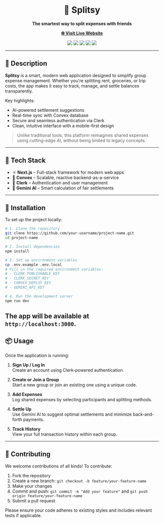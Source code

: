 <div align="center">
  <h1>🧮 Splitsy</h1>
  <p><strong>The smartest way to split expenses with friends</strong></p>
</div>


<p align="center">
  <a href="https://splitsy-gamma.vercel.app/"><strong>🌐 Visit Live Website</strong></a>
</p>

<p align="center">
  <img src="https://img.shields.io/badge/Next.js-black?style=for-the-badge&logo=next.js" />
  <img src="https://img.shields.io/badge/Convex-4B6EF5?style=for-the-badge&logo=convex&logoColor=white" />
  <img src="https://img.shields.io/badge/Clerk-3C3C3C?style=for-the-badge&logo=clerk&logoColor=white" />
  <img src="https://img.shields.io/badge/Gemini_AI-blueviolet?style=for-the-badge&logo=google&logoColor=white" />
  <img src="https://img.shields.io/badge/Deployed-Vercel-000?style=for-the-badge&logo=vercel" />
</p>

---

## 📖 Description

**Splitsy** is a smart, modern web application designed to simplify group expense management. Whether you're splitting rent, groceries, or trip costs, the app makes it easy to track, manage, and settle balances transparently.

Key highlights:
- AI-powered settlement suggestions
- Real-time sync with Convex database
- Secure and seamless authentication via Clerk
- Clean, intuitive interface with a mobile-first design

> Unlike traditional tools, this platform reimagines shared expenses using cutting-edge AI, without being limited to legacy concepts.

---

## 🔧 Tech Stack

- ⚛️ **Next.js** – Full-stack framework for modern web apps  
- 🔗 **Convex** – Scalable, reactive backend-as-a-service  
- 🔐 **Clerk** – Authentication and user management  
- 🤖 **Gemini AI** – Smart calculation of fair settlements

---

## 🚀 Installation

To set up the project locally:

```bash
# 1. Clone the repository
git clone https://github.com/your-username/project-name.git
cd project-name

# 2. Install dependencies
npm install

# 3. Set up environment variables
cp .env.example .env.local
# Fill in the required environment variables:
# - CLERK_PUBLISHABLE_KEY
# - CLERK_SECRET_KEY
# - CONVEX_DEPLOY_KEY
# - GEMINI_API_KEY

# 4. Run the development server
npm run dev
```

The app will be available at `http://localhost:3000`.
---

## 📦 Usage

Once the application is running:

1. **Sign Up / Log In**  
   Create an account using Clerk-powered authentication.

2. **Create or Join a Group**  
   Start a new group or join an existing one using a unique code.

3. **Add Expenses**  
   Log shared expenses by selecting participants and splitting methods.

4. **Settle Up**  
   Use Gemini AI to suggest optimal settlements and minimize back-and-forth payments.

5. **Track History**  
   View your full transaction history within each group.

---

## 🤝 Contributing

We welcome contributions of all kinds! To contribute:

1. Fork the repository  
2. Create a new branch: `git checkout -b feature/your-feature-name`  
3. Make your changes  
4. Commit and push: `git commit -m "Add your feature"` and `git push origin feature/your-feature-name`  
5. Submit a pull request

Please ensure your code adheres to existing styles and includes relevant tests if applicable.


